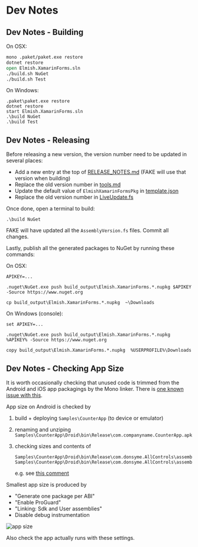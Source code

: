 # Dev Notes

## Dev Notes - Building

On OSX:

```fsharp
mono .paket/paket.exe restore
dotnet restore
open Elmish.XamarinForms.sln
./build.sh NuGet
./build.sh Test
```

On Windows:

```
.paket\paket.exe restore
dotnet restore
start Elmish.XamarinForms.sln
.\build NuGet
.\build Test
```

## Dev Notes - Releasing

Before releasing a new version, the version number need to be updated in several places:

* Add a new entry at the top of [RELEASE_NOTES.md](RELEASE_NOTES.md) (FAKE will use that version when building)
* Replace the old version number in [tools.md](docs/tools.md)
* Update the default value of `ElmishXamarinFormsPkg` in [template.json](templates/content/blank/.template.config/template.json)
* Replace the old version number in [LiveUpdate.fs](Elmish.XamarinForms.LiveUpdate/LiveUpdate.fs)

Once done, open a terminal to build:

```
.\build NuGet
```

FAKE will have updated all the `AssemblyVersion.fs` files. Commit all changes.

Lastly, publish all the generated packages to NuGet by running these commands:

On OSX:
```
APIKEY=...

.nuget\NuGet.exe push build_output\Elmish.XamarinForms.*.nupkg $APIKEY -Source https://www.nuget.org

cp build_output\Elmish.XamarinForms.*.nupkg  ~\Downloads
```

On Windows (console):
```
set APIKEY=...

.nuget\NuGet.exe push build_output\Elmish.XamarinForms.*.nupkg  %APIKEY% -Source https://www.nuget.org

copy build_output\Elmish.XamarinForms.*.nupkg  %USERPROFILE%\Downloads
```

## Dev Notes - Checking App Size

It is worth occasionally checking that unused code is trimmed from the Android and iOS app packagings by the Mono linker.
There is [one known issue with this](https://github.com/fsprojects/Elmish.XamarinForms/issues/94).

App size on Android is checked by

1. build + deploying `Samples\CounterApp` (to device or emulator)
2. renaming and unziping `Samples\CounterApp\Droid\bin\Release\com.companyname.CounterApp.apk`
3. checking sizes and contents of

       Samples\CounterApp\Droid\bin\Release\com.donsyme.AllControls\assemblies\FSharp.Core.dll
       Samples\CounterApp\Droid\bin\Release\com.donsyme.AllControls\assemblies\Elmish.XamarinForms.dll

   e.g. see [this comment](https://github.com/fsprojects/Elmish.XamarinForms/issues/94#issuecomment-402157490)

Smallest app size is produced by

* "Generate one package per ABI"
* "Enable ProGuard"
* "Linking: Sdk and User assemblies"
* Disable debug instrumentation

![app size](https://user-images.githubusercontent.com/7204669/42222786-1096c20a-7ece-11e8-99d6-e1c63a6a2f30.png)

Also check the app actually runs with these settings.

